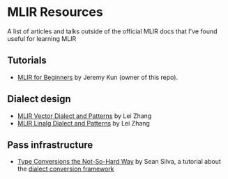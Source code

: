 # MLIR Resources

A list of articles and talks outside of the official MLIR docs that I've found useful for learning MLIR

## Tutorials

- [MLIR for Beginners](https://github.com/j2kun/mlir-tutorial) by Jeremy Kun (owner of this repo).

## Dialect design

- [MLIR Vector Dialect and Patterns](https://www.lei.chat/posts/mlir-vector-dialect-and-patterns/) by Lei Zhang
- [MLIR Linalg Dialect and Patterns](https://www.lei.chat/posts/mlir-linalg-dialect-and-patterns/) by Lei Zhang

## Pass infrastructure

- [Type Conversions the Not-So-Hard Way](https://drive.google.com/file/d/1VfVajitgf8ZPnd-HRkJvaJiFLhBsluXN/view) by Sean Silva, a tutorial about the [dialect conversion framework](https://mlir.llvm.org/docs/DialectConversion/)
